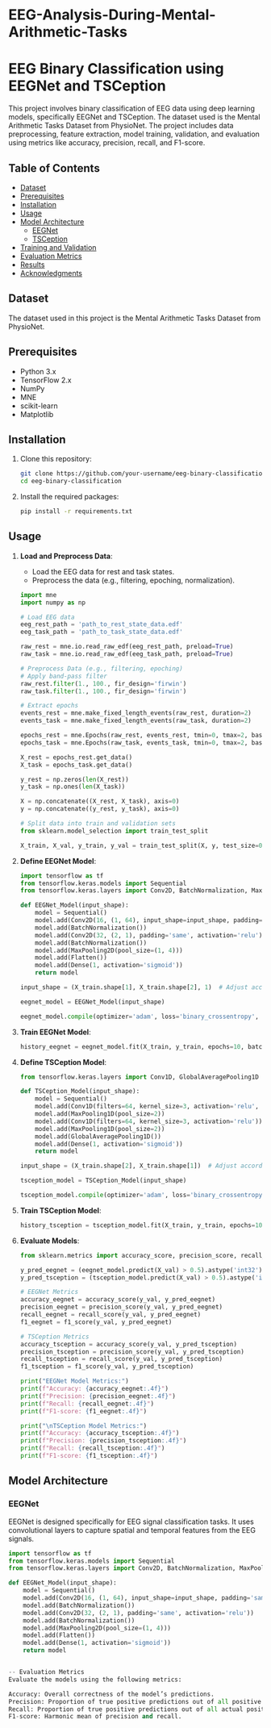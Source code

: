 # EEG-Analysis-During-Mental-Arithmetic-Tasks

# EEG Binary Classification using EEGNet and TSCeption

This project involves binary classification of EEG data using deep learning models, specifically EEGNet and TSCeption. The dataset used is the Mental Arithmetic Tasks Dataset from PhysioNet. The project includes data preprocessing, feature extraction, model training, validation, and evaluation using metrics like accuracy, precision, recall, and F1-score.

## Table of Contents

- [Dataset](#dataset)
- [Prerequisites](#prerequisites)
- [Installation](#installation)
- [Usage](#usage)
- [Model Architecture](#model-architecture)
  - [EEGNet](#eegnet)
  - [TSCeption](#tsception)
- [Training and Validation](#training-and-validation)
- [Evaluation Metrics](#evaluation-metrics)
- [Results](#results)
- [Acknowledgments](#acknowledgments)

## Dataset

The dataset used in this project is the Mental Arithmetic Tasks Dataset from PhysioNet.

## Prerequisites

- Python 3.x
- TensorFlow 2.x
- NumPy
- MNE
- scikit-learn
- Matplotlib

## Installation

1. Clone this repository:
    ```bash
    git clone https://github.com/your-username/eeg-binary-classification.git
    cd eeg-binary-classification
    ```

2. Install the required packages:
    ```bash
    pip install -r requirements.txt
    ```

## Usage

1. **Load and Preprocess Data**:
    - Load the EEG data for rest and task states.
    - Preprocess the data (e.g., filtering, epoching, normalization).

    ```python
    import mne
    import numpy as np

    # Load EEG data
    eeg_rest_path = 'path_to_rest_state_data.edf'
    eeg_task_path = 'path_to_task_state_data.edf'

    raw_rest = mne.io.read_raw_edf(eeg_rest_path, preload=True)
    raw_task = mne.io.read_raw_edf(eeg_task_path, preload=True)

    # Preprocess Data (e.g., filtering, epoching)
    # Apply band-pass filter
    raw_rest.filter(1., 100., fir_design='firwin')
    raw_task.filter(1., 100., fir_design='firwin')

    # Extract epochs
    events_rest = mne.make_fixed_length_events(raw_rest, duration=2)
    events_task = mne.make_fixed_length_events(raw_task, duration=2)

    epochs_rest = mne.Epochs(raw_rest, events_rest, tmin=0, tmax=2, baseline=None, preload=True)
    epochs_task = mne.Epochs(raw_task, events_task, tmin=0, tmax=2, baseline=None, preload=True)

    X_rest = epochs_rest.get_data()
    X_task = epochs_task.get_data()

    y_rest = np.zeros(len(X_rest))
    y_task = np.ones(len(X_task))

    X = np.concatenate((X_rest, X_task), axis=0)
    y = np.concatenate((y_rest, y_task), axis=0)

    # Split data into train and validation sets
    from sklearn.model_selection import train_test_split

    X_train, X_val, y_train, y_val = train_test_split(X, y, test_size=0.2, random_state=42)
    ```

2. **Define EEGNet Model**:

    ```python
    import tensorflow as tf
    from tensorflow.keras.models import Sequential
    from tensorflow.keras.layers import Conv2D, BatchNormalization, MaxPooling2D, Flatten, Dense, Dropout

    def EEGNet_Model(input_shape):
        model = Sequential()
        model.add(Conv2D(16, (1, 64), input_shape=input_shape, padding='same', activation='relu'))
        model.add(BatchNormalization())
        model.add(Conv2D(32, (2, 1), padding='same', activation='relu'))
        model.add(BatchNormalization())
        model.add(MaxPooling2D(pool_size=(1, 4)))
        model.add(Flatten())
        model.add(Dense(1, activation='sigmoid'))
        return model

    input_shape = (X_train.shape[1], X_train.shape[2], 1)  # Adjust according to your data

    eegnet_model = EEGNet_Model(input_shape)

    eegnet_model.compile(optimizer='adam', loss='binary_crossentropy', metrics=['accuracy'])
    ```

3. **Train EEGNet Model**:

    ```python
    history_eegnet = eegnet_model.fit(X_train, y_train, epochs=10, batch_size=32, validation_data=(X_val, y_val))
    ```

4. **Define TSCeption Model**:

    ```python
    from tensorflow.keras.layers import Conv1D, GlobalAveragePooling1D

    def TSCeption_Model(input_shape):
        model = Sequential()
        model.add(Conv1D(filters=64, kernel_size=3, activation='relu', input_shape=input_shape))
        model.add(MaxPooling1D(pool_size=2))
        model.add(Conv1D(filters=64, kernel_size=3, activation='relu'))
        model.add(MaxPooling1D(pool_size=2))
        model.add(GlobalAveragePooling1D())
        model.add(Dense(1, activation='sigmoid'))
        return model

    input_shape = (X_train.shape[2], X_train.shape[1])  # Adjust according to your data

    tsception_model = TSCeption_Model(input_shape)

    tsception_model.compile(optimizer='adam', loss='binary_crossentropy', metrics=['accuracy'])
    ```

5. **Train TSCeption Model**:

    ```python
    history_tsception = tsception_model.fit(X_train, y_train, epochs=10, batch_size=32, validation_data=(X_val, y_val))
    ```

6. **Evaluate Models**:

    ```python
    from sklearn.metrics import accuracy_score, precision_score, recall_score, f1_score

    y_pred_eegnet = (eegnet_model.predict(X_val) > 0.5).astype('int32')
    y_pred_tsception = (tsception_model.predict(X_val) > 0.5).astype('int32')

    # EEGNet Metrics
    accuracy_eegnet = accuracy_score(y_val, y_pred_eegnet)
    precision_eegnet = precision_score(y_val, y_pred_eegnet)
    recall_eegnet = recall_score(y_val, y_pred_eegnet)
    f1_eegnet = f1_score(y_val, y_pred_eegnet)

    # TSCeption Metrics
    accuracy_tsception = accuracy_score(y_val, y_pred_tsception)
    precision_tsception = precision_score(y_val, y_pred_tsception)
    recall_tsception = recall_score(y_val, y_pred_tsception)
    f1_tsception = f1_score(y_val, y_pred_tsception)

    print("EEGNet Model Metrics:")
    print(f"Accuracy: {accuracy_eegnet:.4f}")
    print(f"Precision: {precision_eegnet:.4f}")
    print(f"Recall: {recall_eegnet:.4f}")
    print(f"F1-score: {f1_eegnet:.4f}")

    print("\nTSCeption Model Metrics:")
    print(f"Accuracy: {accuracy_tsception:.4f}")
    print(f"Precision: {precision_tsception:.4f}")
    print(f"Recall: {recall_tsception:.4f}")
    print(f"F1-score: {f1_tsception:.4f}")
    ```

## Model Architecture

### EEGNet

EEGNet is designed specifically for EEG signal classification tasks. It uses convolutional layers to capture spatial and temporal features from the EEG signals.

```python
import tensorflow as tf
from tensorflow.keras.models import Sequential
from tensorflow.keras.layers import Conv2D, BatchNormalization, MaxPooling2D, Flatten, Dense

def EEGNet_Model(input_shape):
    model = Sequential()
    model.add(Conv2D(16, (1, 64), input_shape=input_shape, padding='same', activation='relu'))
    model.add(BatchNormalization())
    model.add(Conv2D(32, (2, 1), padding='same', activation='relu'))
    model.add(BatchNormalization())
    model.add(MaxPooling2D(pool_size=(1, 4)))
    model.add(Flatten())
    model.add(Dense(1, activation='sigmoid'))
    return model


-- Evaluation Metrics
Evaluate the models using the following metrics:

Accuracy: Overall correctness of the model’s predictions.
Precision: Proportion of true positive predictions out of all positive predictions made by the model.
Recall: Proportion of true positive predictions out of all actual positive instances.
F1-score: Harmonic mean of precision and recall.
